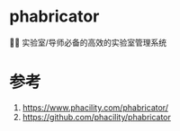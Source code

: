 # phabricator
🙇‍♂️ 实验室/导师必备的高效的实验室管理系统

# 参考

1. https://www.phacility.com/phabricator/
2. https://github.com/phacility/phabricator
